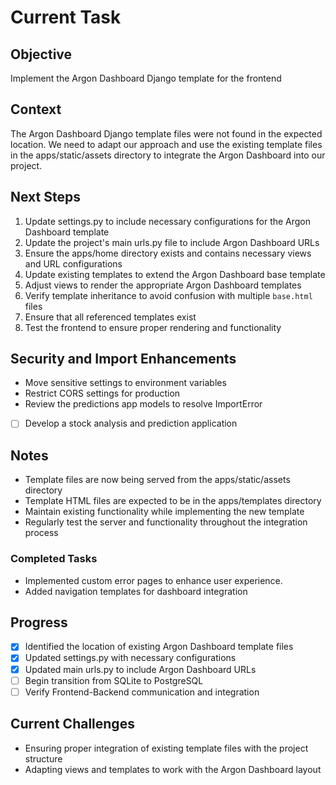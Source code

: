 # Current Task

## Objective
Implement the Argon Dashboard Django template for the frontend

## Context
The Argon Dashboard Django template files were not found in the expected location. We need to adapt our approach and use the existing template files in the apps/static/assets directory to integrate the Argon Dashboard into our project.

## Next Steps
1. Update settings.py to include necessary configurations for the Argon Dashboard template
2. Update the project's main urls.py file to include Argon Dashboard URLs
3. Ensure the apps/home directory exists and contains necessary views and URL configurations
4. Update existing templates to extend the Argon Dashboard base template
5. Adjust views to render the appropriate Argon Dashboard templates
6. Verify template inheritance to avoid confusion with multiple `base.html` files
7. Ensure that all referenced templates exist
8. Test the frontend to ensure proper rendering and functionality

## Security and Import Enhancements
- Move sensitive settings to environment variables
- Restrict CORS settings for production
- Review the predictions app models to resolve ImportError
- [ ] Develop a stock analysis and prediction application

## Notes
- Template files are now being served from the apps/static/assets directory
- Template HTML files are expected to be in the apps/templates directory
- Maintain existing functionality while implementing the new template
- Regularly test the server and functionality throughout the integration process

### Completed Tasks
- Implemented custom error pages to enhance user experience.
- Added navigation templates for dashboard integration

## Progress
- [x] Identified the location of existing Argon Dashboard template files
- [x] Updated settings.py with necessary configurations
- [x] Updated main urls.py to include Argon Dashboard URLs
- [ ] Begin transition from SQLite to PostgreSQL
- [ ] Verify Frontend-Backend communication and integration

## Current Challenges
- Ensuring proper integration of existing template files with the project structure
- Adapting views and templates to work with the Argon Dashboard layout
